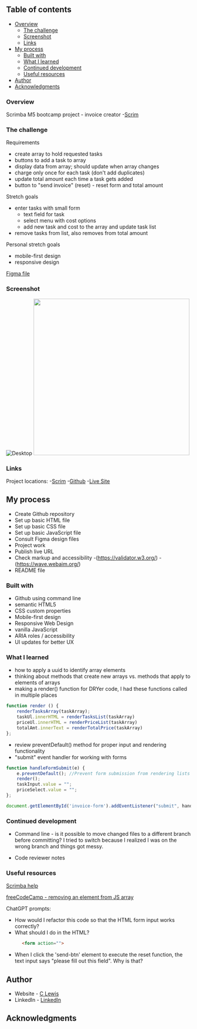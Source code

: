 
 ## Table of contents

- [Overview](#overview)
  - [The challenge](#the-challenge)
  - [Screenshot](#screenshot)
  - [Links](#links)
- [My process](#my-process)
  - [Built with](#built-with)
  - [What I learned](#what-i-learned)
  - [Continued development](#continued-development)
  - [Useful resources](#useful-resources)
- [Author](#author)
- [Acknowledgments](#acknowledgments)


### Overview

Scrimba M5 bootcamp project - invoice creator
-[Scrim](https://scrimba.com/scrim/coffa4aeba9a29f65b0d45dd0)


### The challenge

Requirements
- create array to hold requested tasks
- buttons to add a task to array
- display data from array; should update when array changes
- charge only once for each task (don't add duplicates)
- update total amount each time a task gets added
- button to "send invoice" (reset) - reset form and total amount

Stretch goals
- enter tasks with small form
  - text field for task
  - select menu with cost options
  - add new task and cost to the array and update task list
- remove tasks from list, also removes from total amount

Personal stretch goals
- mobile-first design
- responsive design

[Figma file](https://www.figma.com/file/J65OauJ0iGEx3xNHGezVaS/Invoice-Creator-(Copy)?t=C6WQSI9kYNScW39R-0)

### Screenshot

![Desktop](images/invoice-creator-desktop.png)
<img src="images/invoice-creator-mobile.png" width="425">

### Links

Project locations:
-[Scrim](https://scrimba.com/scrim/co37946fd8d57137e0724c598)
-[Github](https://github.com/casserole27/invoice-creator)
-[Live Site](http://www.clewisdev.com/invoice-creator/)

## My process

- Create Github repository
- Set up basic HTML file 
- Set up basic CSS file
- Set up basic JavaScript file
- Consult Figma design files
- Project work
- Publish live URL
- Check markup and accessibility
  -(https://validator.w3.org/)
  -(https://wave.webaim.org/)
- README file

### Built with
- Github using command line
- semantic HTML5
- CSS custom properties
- Mobile-first design
- Responsive Web Design
- vanilla JavaScript
- ARIA roles / accessibility
- UI updates for better UX

### What I learned
- how to apply a uuid to identify array elements
- thinking about methods that create new arrays vs. methods that apply to elements of arrays
- making a render() function for DRYer code, I had these functions called in multiple places

```javascript
function render () {
    renderTasksArray(taskArray);
    taskUl.innerHTML = renderTasksList(taskArray)
    priceUl.innerHTML = renderPriceList(taskArray)
    totalAmt.innerText = renderTotalPrice(taskArray)
};
```

- review preventDefault() method for proper input and rendering functionality
- "submit" event handler for working with forms

```javascript
function handleFormSubmit(e) {
    e.preventDefault(); //Prevent form submission from rendering lists
    render();
    taskInput.value = "";
    priceSelect.value = "";
};

document.getElementById('invoice-form').addEventListener("submit", handleFormSubmit);
```

### Continued development

- Command line - is it possible to move changed files to a different branch before committing? I tried to switch because I realized I was on the wrong branch and things got messy.

- Code reviewer notes


### Useful resources

[Scrimba help](https://different-marmoset-f7b.notion.site/Invoice-Creator-8bf9b4c09ef542d3a2d950c987738c21)

[freeCodeCamp - removing an element from JS array](https://www.freecodecamp.org/news/how-to-remove-an-element-from-a-javascript-array-removing-a-specific-item-in-js/#remove-an-element-at-any-index-with-splice)

ChatGPT prompts:
- How would I refactor this code so that the HTML form input  works correctly?
- What should I do in the HTML?
```html
      <form action="">
```
- When I click the 'send-btn' element to execute the reset function, the text input says "please fill out this field". Why is that?

## Author

- Website - [C Lewis](https://www.clewisdev.com)
- LinkedIn - [LinkedIn](https://www.linkedin.com/in/clewisdev/)

## Acknowledgments






